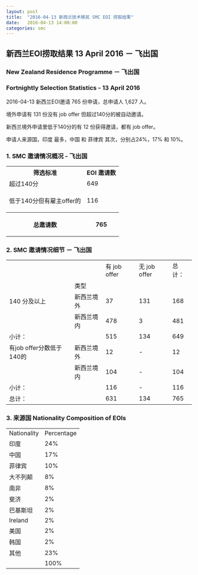 ```yaml
---
layout: post
title:  "2016-04-13 新西兰技术移民 SMC EOI 捞取结果"
date:   2016-04-13 14:00:00
categories: smc
---
```


## 新西兰EOI捞取结果 13 April 2016 － 飞出国

### New Zealand Residence Programme － 飞出国

### Fortnightly Selection Statistics - 13 April 2016

2016-04-13 新西兰EOI邀请 765 份申请，总申请人 1,627 人。

境外申请有 131 份没有 job offer 但超过140分的被自动邀请。

新西兰境外申请里低于140分的有 12 份获得邀请，都有 job offer。

申请人来源国，印度 最多，中国 和 菲律宾 其次，分别占24%，17% 和 10%。

### 1. SMC 邀请情况概况 - 飞出国

<table>
<tr>
<th>筛选标准</th>
<th>EOI 邀请数</th></tr>
<tr>
<td>超过140分</td>
<td>649</td></tr>
<tr>
<td>
<p>低于140分但有雇主offer的</p></td>
<td>116</td></tr>
<tr>
<th>
<p>总邀请数</p></th>
<th>
<p>765</p></th></tr></table>

### 2. SMC 邀请情况细节 － 飞出国

<table>
<tr>
<td/>
<td/>
<td>有 job offer</td>
<td>无 job offer</td>
<td>总计：</td></tr>
<tr>
<td/>
<td>类型</td>
<td/>
<td/>
<td/>
</tr>
<tr>
<td>140 分及以上</td>
<td>新西兰境外</td>
<td>37</td>
<td>131</td>
<td>168</td>
</tr>
<tr>
<td/>
<td>新西兰境内</td>
<td>478</td>
<td>3</td>
<td>481</td>
</tr>
<tr>
<td>小计：</td>
<td/>
<td>515</td>
<td>134</td>
<td>649</td>
</tr>
<tr>
<td>有job offer分数低于140的</td>
<td>新西兰境外</td>
<td>12</td>
<td>-</td>
<td>12</td>
</tr>
<tr>
<td/><td>新西兰境内</td>
<td>104</td>
<td>-</td>
<td>104</td>
</tr>
<tr>
<td>小计：</td>
<td/>
<td>116</td>
<td>-</td>
<td>116</td>
</tr>
<tr>
<td>总计：</td>
<td/>
<td>631</td>
<td>134</td>
<td>765</td>
</tr>
</table>

### 3. 来源国 Nationality Composition of EOIs

<table>
<tr>
<td>Nationality</td>
<td>Percentage</td>
</tr>
<tr><td>印度</td><td>24%</td></tr><tr><td>中国</td><td>17%</td></tr><tr><td>菲律宾</td><td>10%</td></tr><tr><td>大不列颠</td><td>8%</td></tr><tr><td>南非</td><td>8%</td></tr><tr><td>斐济</td><td>2%</td></tr><tr><td>巴基斯坦</td><td>2%</td></tr><tr><td>Ireland</td><td>2%</td></tr><tr><td>美国</td><td>2%</td></tr><tr><td>韩国</td><td>2%</td></tr><tr><td>其他</td><td>23%</td></tr>
<tr>
<td/>
<td>100%</td>
</tr>
</table>

